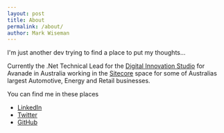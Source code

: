 ```yaml
---
layout: post
title: About
permalink: /about/
author: Mark Wiseman
---
```


I'm just another dev trying to find a place to put my thoughts...

Currently the .Net Technical Lead for the [Digital Innovation Studio](https://www.avanade.com/en-au/about-avanade/approach/digital-studio) for Avanade in Australia working in the [Sitecore](https://www.sitecore.com/) space for some of Australias largest Automotive, Energy and Retail businesses.

You can find me in these places
- [LinkedIn](https://www.linkedin.com/in/markwiseman/)
- [Twitter](https://twitter.com/markwiseman/)
- [GitHub](https://github.com/mawiseman)